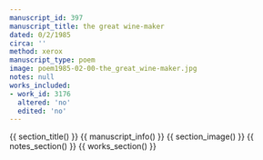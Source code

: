 ```yaml
---
manuscript_id: 397
manuscript_title: the great wine-maker
dated: 0/2/1985
circa: ''
method: xerox
manuscript_type: poem
image: poem1985-02-00-the_great_wine-maker.jpg
notes: null
works_included:
- work_id: 3176
  altered: 'no'
  edited: 'no'
---
```


{{ section_title() }}
{{ manuscript_info() }}
{{ section_image() }}
{{ notes_section() }}
{{ works_section() }}

